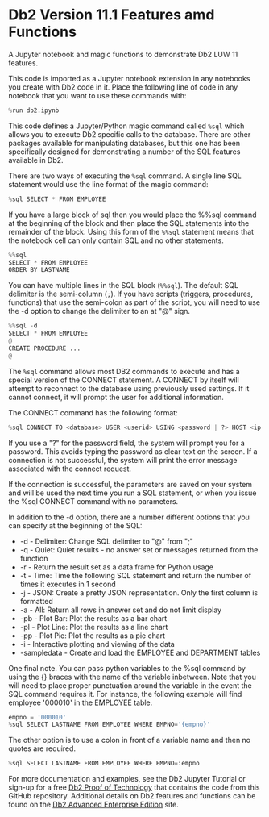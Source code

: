 # Db2 Version 11.1 Features amd Functions
A Jupyter notebook and magic functions to demonstrate Db2 LUW 11 features.

This code is imported as a Jupyter notebook extension in any notebooks you create with Db2 code in it. Place the following line of code in any notebook that you want to use these commands with:
```Python
%run db2.ipynb
```

This code defines a Jupyter/Python magic command called `%sql` which allows you to execute Db2 specific calls to the database. There are other packages available for manipulating databases, but this one has been specifically designed for demonstrating a number of the SQL features available in Db2.

There are two ways of executing the `%sql` command. A single line SQL statement would use the line format of the magic command:
```Python
%sql SELECT * FROM EMPLOYEE
```

If you have a large block of sql then you would place the %%sql command at the beginning of the block and then place the SQL statements into the remainder of the block. Using this form of the `%%sql` statement means that the notebook cell can only contain SQL and no other statements.
```Python
%%sql
SELECT * FROM EMPLOYEE
ORDER BY LASTNAME
```

You can have multiple lines in the SQL block (`%%sql`). The default SQL delimiter is the semi-column (`;`). If you have scripts (triggers, procedures, functions) that use the semi-colon as part of the script, you will need to use the -d option to change the delimiter to an at "@" sign. 
```Python
%%sql -d
SELECT * FROM EMPLOYEE
@
CREATE PROCEDURE ...
@
```

The `%sql` command allows most DB2 commands to execute and has a special version of the CONNECT statement. A CONNECT by itself will attempt to reconnect to the database using previously used settings. If it cannot connect, it will prompt the user for additional information. 

The CONNECT command has the following format:
```Python
%sql CONNECT TO <database> USER <userid> USING <password | ?> HOST <ip address> PORT <port>
```

If you use a "?" for the password field, the system will prompt you for a password. This avoids typing the password as clear text on the screen. If a connection is not successful, the system will print the error message associated with the connect request.

If the connection is successful, the parameters are saved on your system and will be used the next time you run a SQL statement, or when you issue the %sql CONNECT command with no parameters.

In addition to the -d option, there are a number different options that you can specify at the beginning of the SQL:

- -d - Delimiter: Change SQL delimiter to "@" from ";"
- -q - Quiet: Quiet results - no answer set or messages returned from the function
- -r - Return the result set as a data frame for Python usage
- -t - Time: Time the following SQL statement and return the number of times it executes in 1 second
- -j - JSON: Create a pretty JSON representation. Only the first column is formatted
- -a - All: Return all rows in answer set and do not limit display
- -pb - Plot Bar: Plot the results as a bar chart
- -pl - Plot Line: Plot the results as a line chart
- -pp - Plot Pie: Plot the results as a pie chart
- -i - Interactive plotting and viewing of the data
- -sampledata - Create and load the EMPLOYEE and DEPARTMENT tables

One final note. You can pass python variables to the %sql command by using the \{\} braces with the name of the variable inbetween. Note that you will need to place proper punctuation around the variable in the event the SQL command requires it. For instance, the following example will find employee '000010' in the EMPLOYEE table.
```Python
empno = '000010'
%sql SELECT LASTNAME FROM EMPLOYEE WHERE EMPNO='{empno}'
```

The other option is to use a colon in front of a variable name and then no quotes are required.
```Python
%sql SELECT LASTNAME FROM EMPLOYEE WHERE EMPNO=:empno
```

For more documentation and examples, see the Db2 Jupyter Tutorial or sign-up for a free [Db2 Proof of Technology](https://www.ibm.com/cloud/garage/tutorials/ibm-db2-local/modern-application-development-with-db-2) that contains the code from this GitHub repository. Additional details on Db2 features and functions can be found on the [Db2 Advanced Enterprise Edition](https://www.ibm.com/products/db2-database) site.
